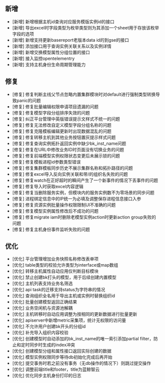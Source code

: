 ## 新增

-  [新增] 新增根据主机id查询对应服务模版实例id的接口
-  [新增] 导出excel时字段类型为枚举类型则为其添加一个sheet用于存放该枚举字段的选项
-  [新增] 新增支持更新basereport老版本data id的到gse的接口
-  [新增] 添加接口用于查询实例关联关系以及实例详情
-  [新增] 新增交换模型属性分组位置的接口
-  [新增] 接入监控opentelementry
-  [新增] 支持主机身份生命周期管理能力

## 修复

-  [修复] 修复判断主线父节点忽略内置集群模块时对default进行强制类型转换导致panic的问题
-  [修复] 修复批量编辑权限申请项目遗漏的问题
-  [修复] 修复模型字段分组排序失效的问题
-  [修复] 纠正平台管理中英版错误提示文样式不统一的问题
-  [修复] 修复无法修改自定义模型字段分组名称的问题
-  [修复] 修复克隆模板编辑更新时出现数据混乱的问题
-  [修复] 修复转移主机到其他业务按钮置灰提示样式问题
-  [修复] 修复查询实例拓扑返回实例中缺少bk_inst_name问题
-  [修复] 修复在URL中修改业务ID时页面没有切换业务的问题
-  [修复] 修复前端模型实例权限状态变更后未展示锁的问题
-  [修复] 修复模板进程id参数类型错误
-  [修复] 修复集群模板同步历史不展示集群名称和拓扑路径的问题
-  [修复] 修复excel导入反向实例关联和带/的组织名失败的问题
-  [修复] 修复watch在正好超时的瞬间产生了一个新事件的情况下丢事件的问题
-  [修复] 修复导入时获取excel内容逻辑
-  [修复] 修复当删除服务实例，但模块内的服务实例数不为零场景的同步问题
-  [修复] 进程绑定信息中的IP统一为必填及调整保存进程信息接口入参
-  [修复] 修复资源实例批量操作权限限制UI不准确的问题
-  [修复] 修复模型实例属性修改后不成功的问题
-  [修复] 修复migrate iam时删除老模型实例action时更新action group失败的问题
-  [修复] 修复主机身份事件监听失败的问题

## 优化

-  [优化] 平台管理增加业务快照名称修改表单项
-  [优化] table类型的校验允许类型为interface或map数组
-  [优化] 转移主机属性自动应用仅判断目标模块 
-  [优化] 禁止创建bk打头的模型，用于后续创建内置模型
-  [优化] 主机列表支持业务名筛选
-  [优化] api task的迁移支持status为字符串的情况 
-  [优化] 查询组织全名用于导出主机或实例时替换组织id
-  [优化] 批量创建模型返回正确结果
-  [优化] 业务空闲机与资源池解耦
-  [优化] 主机转移时自动应用调整为按相同的更新数据进行批量更新
-  [优化] apiserver中新增metric采集项，统计无权限的访问量
-  [优化] 不允许用户创建bk开头的分组id
-  [优化] 补充导入组织内容校验
-  [优化] 创建模型时自动添加的bk_inst_name的唯一索引添加partial filter，防止和定时同步时生成的index冲突
-  [优化] 创建模型分组和属性接口返回实际创建的数据
-  [优化] 模型实例权限同步等待db初始化完成后再开始
-  [优化] 提交事务时若之前没有事务（无db操作的情况下）则跳过提交操作
-  [优化] 调整前端title和footer，title为蓝鲸智云
-  [优化] 优化同步主机身份打印的日志